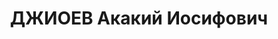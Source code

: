 ---
title: ДЖИОЕВ Акакий Иосифович
description: "Род. в 1901, Джавский район, с. Цона, Юго-Осетия. Место проживания:\
  \ Цхинвальский (Сталинирский) район, г. Сталинир (Цхинвали), ул. Институтская №\
  \ 3. Род занятий: до ареста инспектор Сталиниского ГорФО. \n  Осужден Тройкой при\
  \ НКВД ГССР 03.12.1937. Мера наказания: расстрел с конфискацией личного имущества.\
  \ Дата расстрела: 17.12.1937"
---